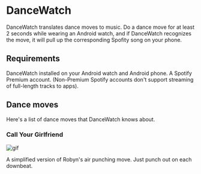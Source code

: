 # DanceWatch

DanceWatch translates dance moves to music.
Do a dance move for at least 2 seconds while wearing an Android watch, and if DanceWatch recognizes the move, it will pull up the corresponding Spofity song on your phone.

## Requirements 

DanceWatch installed on your Android watch and Android phone.
A Spotify Premium account. (Non-Premium Spotify accounts don't support streaming of full-length tracks to apps).

## Dance moves

Here's a list of dance moves that DanceWatch knows about.

### Call Your Girlfriend

![gif](https://gifs.com/gif/gJnvDG)

A simplified version of Robyn's air punching move. Just punch out on each downbeat.

